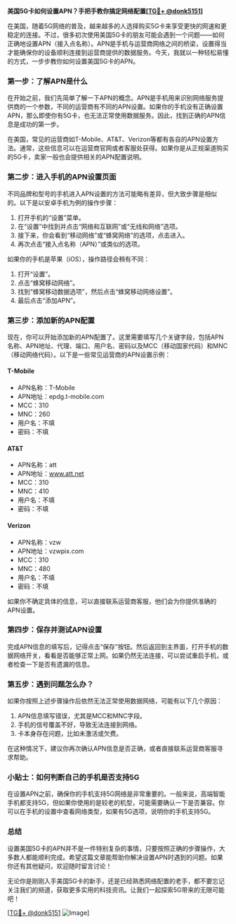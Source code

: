 **美国5G卡如何设置APN？手把手教你搞定网络配置[[TG💪+ @donk5151](https://t.me/s/donk5151)]**

在美国，随着5G网络的普及，越来越多的人选择购买5G卡来享受更快的网速和更稳定的连接。不过，很多初次使用美国5G卡的朋友可能会遇到一个问题——如何正确地设置APN（接入点名称）。APN是手机与运营商网络之间的桥梁，设置得当才能确保你的设备顺利连接到运营商提供的数据服务。今天，我就以一种轻松易懂的方式，一步步教你如何设置美国5G卡的APN。

### **第一步：了解APN是什么**
在开始之前，我们先简单了解一下APN的概念。APN是手机用来识别网络服务提供商的一个参数，不同的运营商有不同的APN设置。如果你的手机没有正确设置APN，那么即使你有5G卡，也无法正常使用数据服务。因此，找到正确的APN信息是成功的第一步。

在美国，常见的运营商如T-Mobile、AT&T、Verizon等都有各自的APN设置方法。通常，这些信息可以在运营商官网或者客服处获得。如果你是从正规渠道购买的5G卡，卖家一般也会提供相关的APN配置说明。

### **第二步：进入手机的APN设置页面**
不同品牌和型号的手机进入APN设置的方法可能略有差异，但大致步骤是相似的。以下是以安卓手机为例的操作步骤：

1. 打开手机的“设置”菜单。
2. 在“设置”中找到并点击“网络和互联网”或“无线和网络”选项。
3. 接下来，你会看到“移动网络”或“蜂窝网络”的选项，点击进入。
4. 再次点击“接入点名称（APN）”或类似的选项。

如果你的手机是苹果（iOS），操作路径会稍有不同：
1. 打开“设置”。
2. 点击“蜂窝移动网络”。
3. 找到“蜂窝移动数据选项”，然后点击“蜂窝移动网络设置”。
4. 最后点击“添加APN”。

### **第三步：添加新的APN配置**
现在，你可以开始添加新的APN配置了。这里需要填写几个关键字段，包括APN名称、APN地址、代理、端口、用户名、密码以及MCC（移动国家代码）和MNC（移动网络代码）。以下是一些常见运营商的APN设置示例：

#### **T-Mobile**
- APN名称：T-Mobile
- APN地址：epdg.t-mobile.com
- MCC：310
- MNC：260
- 用户名：不填
- 密码：不填

#### **AT&T**
- APN名称：att
- APN地址：www.att.net
- MCC：310
- MNC：410
- 用户名：不填
- 密码：不填

#### **Verizon**
- APN名称：vzw
- APN地址：vzwpix.com
- MCC：310
- MNC：480
- 用户名：不填
- 密码：不填

如果你不确定具体的信息，可以直接联系运营商客服，他们会为你提供准确的APN设置。

### **第四步：保存并测试APN设置**
完成APN信息的填写后，记得点击“保存”按钮。然后返回到主界面，打开手机的数据网络开关，看看是否能够正常上网。如果仍然无法连接，可以尝试重启手机，或者检查一下是否有遗漏的信息。

### **第五步：遇到问题怎么办？**
如果你按照上述步骤操作后依然无法正常使用数据网络，可能有以下几个原因：
1. APN信息填写错误，尤其是MCC和MNC字段。
2. 手机的信号覆盖不好，导致无法连接到网络。
3. 卡本身存在问题，比如未激活或欠费。

在这种情况下，建议你再次确认APN信息是否正确，或者直接联系运营商客服寻求帮助。

### **小贴士：如何判断自己的手机是否支持5G**
在设置APN之前，确保你的手机支持5G网络是非常重要的。一般来说，高端智能手机都支持5G，但如果你使用的是较老的机型，可能需要确认一下是否兼容。你可以在手机的设置中查看网络类型，如果有5G选项，说明你的手机支持5G。

### **总结**
设置美国5G卡的APN并不是一件特别复杂的事情，只要按照正确的步骤操作，大多数人都能顺利完成。希望这篇文章能帮助你解决设置APN时遇到的问题。如果你还有其他疑问，欢迎随时留言讨论！

无论你是刚刚入手美国5G卡的新手，还是已经熟悉网络配置的老手，都不要忘记关注我们的频道，获取更多实用的科技资讯。让我们一起探索5G带来的无限可能吧！

[[TG💪+ @donk5151](https://t.me/s/donk5151) ![Image](https://i.postimg.cc/rwNCRYN7/Snipaste-2025-04-30-17-27-05.png)]